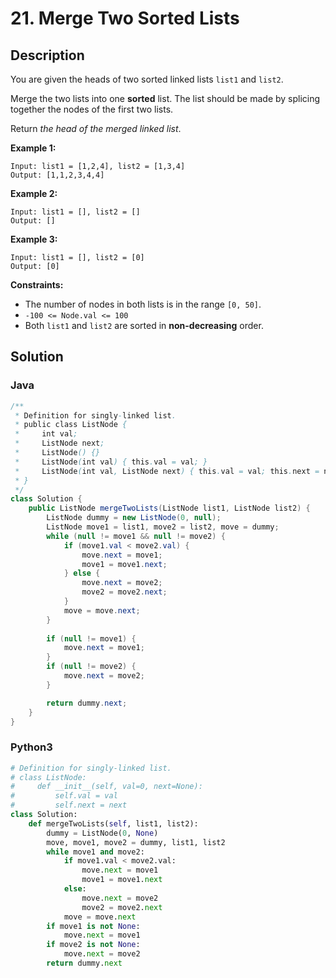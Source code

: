 # 21. Merge Two Sorted Lists

## Description

You are given the heads of two sorted linked lists `list1` and `list2`.

Merge the two lists into one **sorted** list. The list should be made by splicing together the nodes of the first two lists.

Return *the head of the merged linked list*.

**Example 1:**
```
Input: list1 = [1,2,4], list2 = [1,3,4]
Output: [1,1,2,3,4,4]
```

**Example 2:**
```
Input: list1 = [], list2 = []
Output: []
```

**Example 3:**
```
Input: list1 = [], list2 = [0]
Output: [0]
```

**Constraints:**
+ The number of nodes in both lists is in the range `[0, 50]`.
+ `-100 <= Node.val <= 100`
+ Both `list1` and `list2` are sorted in **non-decreasing** order.


## Solution

### Java
```java
/**
 * Definition for singly-linked list.
 * public class ListNode {
 *     int val;
 *     ListNode next;
 *     ListNode() {}
 *     ListNode(int val) { this.val = val; }
 *     ListNode(int val, ListNode next) { this.val = val; this.next = next; }
 * }
 */
class Solution {
    public ListNode mergeTwoLists(ListNode list1, ListNode list2) {
        ListNode dummy = new ListNode(0, null);
        ListNode move1 = list1, move2 = list2, move = dummy;
        while (null != move1 && null != move2) {
            if (move1.val < move2.val) {
                move.next = move1;
                move1 = move1.next;
            } else {
                move.next = move2;
                move2 = move2.next;
            }
            move = move.next;
        }
        
        if (null != move1) {
            move.next = move1;
        }
        if (null != move2) {
            move.next = move2;
        }

        return dummy.next;
    }
}
```


### Python3
```python
# Definition for singly-linked list.
# class ListNode:
#     def __init__(self, val=0, next=None):
#         self.val = val
#         self.next = next
class Solution:
    def mergeTwoLists(self, list1, list2):
        dummy = ListNode(0, None)
        move, move1, move2 = dummy, list1, list2
        while move1 and move2:
            if move1.val < move2.val:
                move.next = move1
                move1 = move1.next
            else:
                move.next = move2
                move2 = move2.next
            move = move.next
        if move1 is not None:
            move.next = move1
        if move2 is not None:
            move.next = move2
        return dummy.next
```
